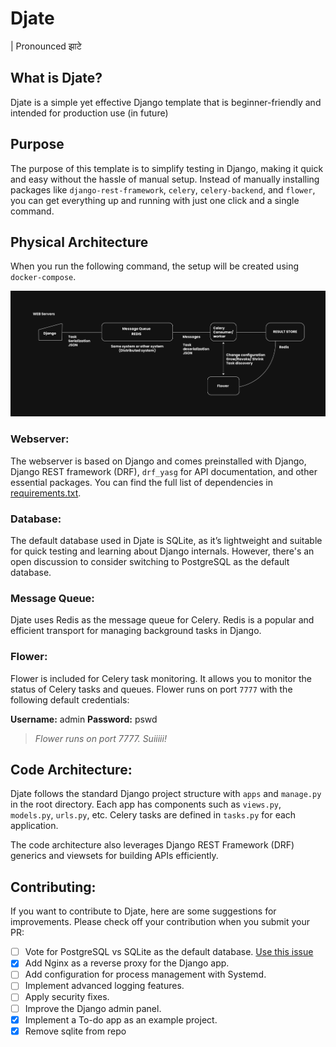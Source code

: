 # Djate
| Pronounced झाटे

## What is Djate?
Djate is a simple yet effective Django template that is beginner-friendly and intended for production use (in future)

## Purpose
The purpose of this template is to simplify testing in Django, making it quick and easy without the hassle of manual setup. Instead of manually installing packages like `django-rest-framework`, `celery`, `celery-backend`, and `flower`, you can get everything up and running with just one click and a single command.

## Physical Architecture
When you run the following command, the setup will be created using `docker-compose`.

![Physical architecture of Djate](/assets/physical_architecture.jpg)

### Webserver:
The webserver is based on Django and comes preinstalled with Django, Django REST framework (DRF), `drf_yasg` for API documentation, and other essential packages. You can find the full list of dependencies in [requirements.txt](https://github.com/n1rjal/djate/blob/main/requirements.txt).

### Database:
The default database used in Djate is SQLite, as it’s lightweight and suitable for quick testing and learning about Django internals. However, there's an open discussion to consider switching to PostgreSQL as the default database.

### Message Queue:
Djate uses Redis as the message queue for Celery. Redis is a popular and efficient transport for managing background tasks in Django.

### Flower:
Flower is included for Celery task monitoring. It allows you to monitor the status of Celery tasks and queues.
Flower runs on port `7777` with the following default credentials:

**Username:** admin
**Password:** pswd

> _Flower runs on port 7777. Suiiiii!_

## Code Architecture:
Djate follows the standard Django project structure with `apps` and `manage.py` in the root directory. Each app has components such as `views.py`, `models.py`, `urls.py`, etc. Celery tasks are defined in `tasks.py` for each application.

The code architecture also leverages Django REST Framework (DRF) generics and viewsets for building APIs efficiently.

## Contributing:
If you want to contribute to Djate, here are some suggestions for improvements. Please check off your contribution when you submit your PR:

- [ ] Vote for PostgreSQL vs SQLite as the default database. [Use this issue](https://github.com/n1rjal/djate/issues/1)
- [x] Add Nginx as a reverse proxy for the Django app.
- [ ] Add configuration for process management with Systemd.
- [ ] Implement advanced logging features.
- [ ] Apply security fixes.
- [ ] Improve the Django admin panel.
- [x] Implement a To-do app as an example project.
- [x] Remove sqlite from repo
